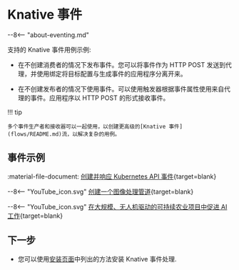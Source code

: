 # Knative 事件

--8<-- "about-eventing.md"

支持的 Knative 事件用例示例:

- 在不创建消费者的情况下发布事件。您可以将事件作为 HTTP POST 发送到代理，并使用绑定将目标配置与生成事件的应用程序分离开来。

- 在不创建发布者的情况下使用事件。可以使用触发器根据事件属性使用来自代理的事件。应用程序以 HTTP POST 的形式接收事件。

!!! tip

    多个事件生产者和接收器可以一起使用，以创建更高级的[Knative 事件](flows/README.md)流，以解决复杂的用例。

## 事件示例

:material-file-document: [创建并响应 Kubernetes API 事件](../eventing/sources/apiserversource/README.md){target=blank}

--8<-- "YouTube_icon.svg"
[创建一个图像处理管道](https://www.youtube.com/watch?v=DrmOpjAunlQ){target=blank}

--8<-- "YouTube_icon.svg"
[在大规模、无人机驱动的可持续农业项目中促进 AI 工作](https://www.youtube.com/watch?v=lVfJ5WEQ5_s){target=blank}

## 下一步

- 您可以使用[安装页面](../install/README.md)中列出的方法安装 Knative 事件处理.
